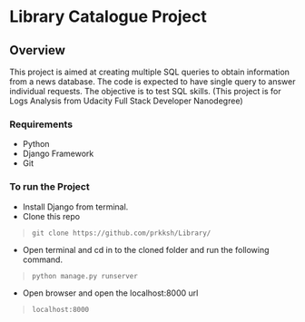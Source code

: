 # Library Catalogue Project

## Overview

This project is aimed at creating multiple SQL queries to obtain information from a news database. The code is expected to have single query to answer individual requests. The objective is to test SQL skills. (This project is for Logs Analysis from Udacity Full Stack Developer Nanodegree)

### Requirements

* Python
* Django Framework
* Git

### To run the Project
* Install Django from terminal.
* Clone this repo
> `git clone https://github.com/prkksh/Library/`
* Open terminal and cd in to the cloned folder and run the following command.
>`python manage.py runserver`
* Open browser and open the localhost:8000 url
>`localhost:8000`
